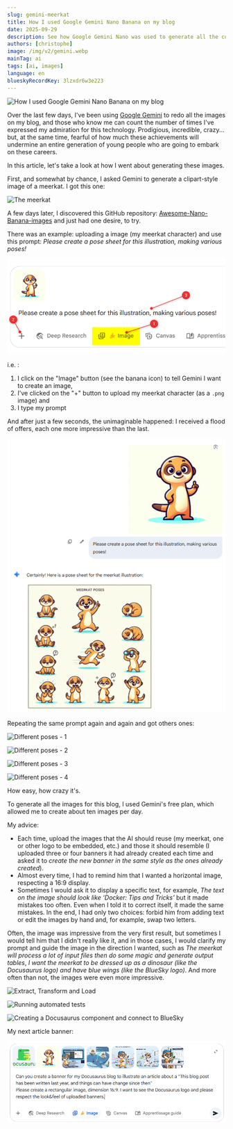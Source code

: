 ```yaml
---
slug: gemini-meerkat
title: How I used Google Gemini Nano Banana on my blog
date: 2025-09-29
description: See how Google Gemini Nano was used to generate all the custom images for this blog, including a meerkat mascot.
authors: [christophe]
image: /img/v2/gemini.webp
mainTag: ai
tags: [ai, images]
language: en
blueskyRecordKey: 3lzxdr6w3e223
---
```

<!-- markdownlint-disable MD049 -->
<!-- cspell:ignore clipart,lzxdr -->

![How I used Google Gemini Nano Banana on my blog](/img/v2/gemini.webp)

Over the last few days, I've been using [Google Gemini](https://gemini.google.com/app) to redo all the images on my blog, and those who know me can count the number of times I've expressed my admiration for this technology. Prodigious, incredible, crazy... but, at the same time, fearful of how much these achievements will undermine an entire generation of young people who are going to embark on these careers.

In this article, let's take a look at how I went about generating these images.

<!-- truncate -->

First, and somewhat by chance, I asked Gemini to generate a clipart-style image of a meerkat. I got this one:

![The meerkat](/img/meerkat/surricate.webp)

A few days later, I discovered this GitHub repository: [Awesome-Nano-Banana-images](https://github.com/PicoTrex/Awesome-Nano-Banana-images/blob/main/README_en.md) and just had one desire, to try.

There was an example: uploading a image (my meerkat character) and use this prompt: _Please create a pose sheet for this illustration, making various poses!_

![Various poses](./images/different_positions.png)

i.e. :

1. I click on the "Image" button (see the banana icon) to tell Gemini I want to create an image,
2. I've clicked on the "+" button to upload my meerkat character (as a `.png` image) and
3. I type my prompt

And after just a few seconds, the unimaginable happened: I received a flood of offers, each one more impressive than the last.

![Various poses - Result](./images/different_positions_result.png)

Repeating the same prompt again and again and got others ones:

![Different poses - 1](/img/meerkat/surricate_positions_1.webp)

![Different poses - 2](/img/meerkat/surricate_positions_2.webp)

![Different poses - 3](/img/meerkat/surricate_positions_3.webp)

![Different poses - 4](/img/meerkat/surricate_positions_4.webp)

How easy, how crazy it's.

To generate all the images for this blog, I used Gemini's free plan, which allowed me to create about ten images per day.

My advice:

* Each time, upload the images that the AI should reuse (my meerkat, one or other logo to be embedded, etc.) and those it should resemble (I uploaded three or four banners it had already created each time and asked it to *create the new banner in the same style as the ones already created*).
* Almost every time, I had to remind him that I wanted a horizontal image, respecting a 16:9 display.
* Sometimes I would ask it to display a specific text, for example, *The text on the image should look like ‘Docker: Tips and Tricks’* but it made mistakes too often. Even when I told it to correct itself, it made the same mistakes.  In the end, I had only two choices: forbid him from adding text or edit the images by hand and, for example, swap two letters.

Often, the image was impressive from the very first result, but sometimes I would tell him that I didn't really like it, and in those cases, I would clarify my prompt and guide the image in the direction I wanted, such as *The meerkat will process a lot of input files then do some magic and generate output tables*, *I want the meerkat to be dressed up as a dinosaur (like the Docusaurus logo) and have blue wings (like the BlueSky logo)*.  And more often than not, the images were even more impressive.

![Extract, Transform and Load](/img/v2/etl.webp)

![Running automated tests](/img/v2/functional_tests.webp)

![Creating a Docusaurus component and connect to BlueSky](/img/v2/docusaurus_bluesky.webp)

My next article banner:

![Old blog post banner](./images/old_blog_post_notice.png)